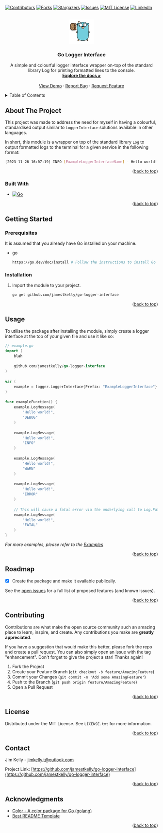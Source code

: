 <a name="readme-top"></a>

[![Contributors][contributors-shield]][contributors-url]
[![Forks][forks-shield]][forks-url]
[![Stargazers][stars-shield]][stars-url]
[![Issues][issues-shield]][issues-url]
[![MIT License][license-shield]][license-url]
[![LinkedIn][linkedin-shield]][linkedin-url]

<!-- PROJECT LOGO -->
<br />
<div align="center">
  <a href="https://github.com/jamestkelly/go-logger-interface">
    <img src="./logo.png" alt="Logo" width="80" height="80">
  </a>

<h3 align="center">Go Logger Interface</h3>

  <p align="center">
    A simple and colourful logger interface wrapper on-top of the standard library Log for printing formatted lines to the console.
    <br />
    <a href="https://github.com/jamestkelly/go-logger-interface"><strong>Explore the docs »</strong></a>
    <br />
    <br />
    <a href="https://github.com/jamestkelly/go-logger-interface">View Demo</a>
    ·
    <a href="https://github.com/jamestkelly/go-logger-interface/issues">Report Bug</a>
    ·
    <a href="https://github.com/jamestkelly/go-logger-interface/issues">Request Feature</a>
  </p>
</div>

<!-- TABLE OF CONTENTS -->
<details>
  <summary>Table of Contents</summary>
  <ol>
    <li>
      <a href="#about-the-project">About The Project</a>
      <ul>
        <li><a href="#built-with">Built With</a></li>
      </ul>
    </li>
    <li>
      <a href="#getting-started">Getting Started</a>
      <ul>
        <li><a href="#prerequisites">Prerequisites</a></li>
        <li><a href="#installation">Installation</a></li>
      </ul>
    </li>
    <li><a href="#usage">Usage</a></li>
    <li><a href="#roadmap">Roadmap</a></li>
    <li><a href="#contributing">Contributing</a></li>
    <li><a href="#license">License</a></li>
    <li><a href="#contact">Contact</a></li>
    <li><a href="#acknowledgments">Acknowledgments</a></li>
  </ol>
</details>

<!-- ABOUT THE PROJECT -->
## About The Project

This project was made to address the need for myself in having a colourful, standardised output similar to `LoggerInterface` solutions available in other languages.

In short, this module is a wrapper on top of the standard library `Log` to output formatted logs to the terminal for a given service in the following format:

```sh
[2023-11-26 16:07:19] INFO [ExampleLoggerInterfaceName] - Hello world!
```

<p align="right">(<a href="#readme-top">back to top</a>)</p>

### Built With

* [![Go][Go.go]][Go-url]

<p align="right">(<a href="#readme-top">back to top</a>)</p>

<!-- GETTING STARTED -->
## Getting Started

### Prerequisites

It is assumed that you already have Go installed on your machine.
* go
  ```sh
  https://go.dev/doc/install # Follow the instructions to install Go
  ```

### Installation

1. Import the module to your project.
   ```sh
   go get github.com/jamestkelly/go-logger-interface
   ```

<p align="right">(<a href="#readme-top">back to top</a>)</p>

<!-- USAGE EXAMPLES -->
## Usage

To utilise the package after installing the module, simply create a logger interface at the top of your given file and use it like so:

```go
// example.go
import (
    blah

    github.com/jamestkelly/go-logger-interface
)

var (
    example = logger.LoggerInterface{Prefix: "ExampleLoggerInterface"}
)

func exampleFunction() {
    example.LogMessage(
        "Hello world!",
        "DEBUG"
    )

    example.LogMessage(
        "Hello world!",
        "INFO"
    )

    example.LogMessage(
        "Hello world!",
        "WARN"
    )

    example.LogMessage(
        "Hello world!",
        "ERROR"
    )

    // This will cause a fatal error via the underlying call to Log.Fatalf()
    example.LogMessage(
        "Hello world!",
        "FATAL"
    )
}
```

_For more examples, please refer to the [Examples](https://github.com/jamestkelly/go-logger-interface/tree/main/examples)_

<p align="right">(<a href="#readme-top">back to top</a>)</p>

<!-- ROADMAP -->
## Roadmap

- [x] Create the package and make it available publically.

See the [open issues](https://github.com/jamestkelly/go-logger-interface/issues) for a full list of proposed features (and known issues).

<p align="right">(<a href="#readme-top">back to top</a>)</p>

<!-- CONTRIBUTING -->
## Contributing

Contributions are what make the open source community such an amazing place to learn, inspire, and create. Any contributions you make are **greatly appreciated**.

If you have a suggestion that would make this better, please fork the repo and create a pull request. You can also simply open an issue with the tag "enhancement".
Don't forget to give the project a star! Thanks again!

1. Fork the Project
2. Create your Feature Branch (`git checkout -b feature/AmazingFeature`)
3. Commit your Changes (`git commit -m 'Add some AmazingFeature'`)
4. Push to the Branch (`git push origin feature/AmazingFeature`)
5. Open a Pull Request

<p align="right">(<a href="#readme-top">back to top</a>)</p>

<!-- LICENSE -->
## License

Distributed under the MIT License. See `LICENSE.txt` for more information.

<p align="right">(<a href="#readme-top">back to top</a>)</p>

<!-- CONTACT -->
## Contact

Jim Kelly - jimkelly.t@outlook.com

Project Link: [https://github.com/jamestkelly/go-logger-interface](https://github.com/jamestkelly/go-logger-interface)

<p align="right">(<a href="#readme-top">back to top</a>)</p>

<!-- ACKNOWLEDGMENTS -->
## Acknowledgments

* [Color - A color package for Go (golang)](https://github.com/fatih/color)
* [Best README Template](https://github.com/othneildrew/Best-README-Template)

<p align="right">(<a href="#readme-top">back to top</a>)</p>

<!-- MARKDOWN LINKS & IMAGES -->
<!-- https://www.markdownguide.org/basic-syntax/#reference-style-links -->
[contributors-shield]: https://img.shields.io/github/contributors/jamestkelly/go-logger-interface.svg?style=for-the-badge
[contributors-url]: https://github.com/jamestkelly/go-logger-interface/graphs/contributors
[forks-shield]: https://img.shields.io/github/forks/jamestkelly/go-logger-interface.svg?style=for-the-badge
[forks-url]: https://github.com/jamestkelly/go-logger-interface/network/members
[stars-shield]: https://img.shields.io/github/stars/jamestkelly/go-logger-interface.svg?style=for-the-badge
[stars-url]: https://github.com/jamestkelly/go-logger-interface/stargazers
[issues-shield]: https://img.shields.io/github/issues/jamestkelly/go-logger-interface.svg?style=for-the-badge
[issues-url]: https://github.com/jamestkelly/go-logger-interface/issues
[license-shield]: https://img.shields.io/github/license/jamestkelly/go-logger-interface.svg?style=for-the-badge
[license-url]: https://github.com/jamestkelly/go-logger-interface/blob/master/LICENSE.txt
[linkedin-shield]: https://img.shields.io/badge/-LinkedIn-black.svg?style=for-the-badge&logo=linkedin&colorB=555
[linkedin-url]: https://linkedin.com/in/jimkellyt
[Go.go]: https://img.shields.io/badge/go-%2300ADD8.svg?style=for-the-badge&logo=go&logoColor=white
[Go-url]: https://go.dev/
